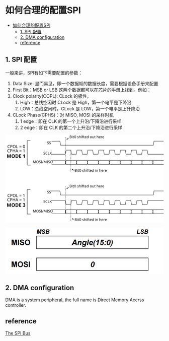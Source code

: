 # 如何合理的配置SPI

- [如何合理的配置SPI](#如何合理的配置spi)
  - [1. SPI 配置](#1-spi-配置)
  - [2. DMA configuration](#2-dma-configuration)
  - [reference](#reference)

## 1. SPI 配置

一般来讲，SPI有如下需要配置的参数：

1. Data Size: 显而易见，即一个数据帧的数据长度，需要根据设备手册来配置
2. First Bit：MSB or LSB 这两个数据都可以在芯片的手册上找到。例如：
3. Clock polarity(COPL): CLock 的极性，
   1. High：总线空闲时 CLock 是 High，第一个电平是下降沿
   2. LOW：总线空闲时，CLock 是 LOW，第一个电平是上升降沿
4. CLock Phase(CPHS)：对 MISO, MOSI 的采样时机
   1. 1 edge：即在 CLK 的第一个上升沿/下降沿进行采样
   2. 2 edge：即在 CLK 的第二个上升沿/下降沿进行采样

![alt text](images/SPI_mode.svg)

![alt text](images/SPI_wave.png)

## 2. DMA configuration

DMA is a system peripheral, the full name is Direct Memory Accrss controller.

## reference

[The SPI Bus](https://www.realdigital.org/doc/6c55fef7bba4a22ff35dce46a3c359af)
